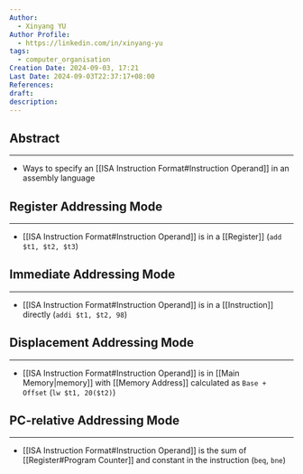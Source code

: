```yaml
---
Author:
  - Xinyang YU
Author Profile:
  - https://linkedin.com/in/xinyang-yu
tags:
  - computer_organisation
Creation Date: 2024-09-03, 17:21
Last Date: 2024-09-03T22:37:17+08:00
References: 
draft: 
description: 
---
```

## Abstract
---
- Ways to specify an [[ISA Instruction Format#Instruction Operand]] in an assembly language


## Register Addressing Mode
---
- [[ISA Instruction Format#Instruction Operand]] is in a [[Register]] (`add $t1, $t2, $t3`)


## Immediate Addressing Mode
---
- [[ISA Instruction Format#Instruction Operand]] is in a [[Instruction]] directly (`addi $t1, $t2, 98`)

## Displacement Addressing Mode
---
- [[ISA Instruction Format#Instruction Operand]] is in [[Main Memory|memory]] with [[Memory Address]] calculated as `Base + Offset` (`lw $t1, 20($t2)`)


## PC-relative Addressing Mode
---
- [[ISA Instruction Format#Instruction Operand]] is the sum of [[Register#Program Counter]] and constant in the instruction (`beq`, `bne`)